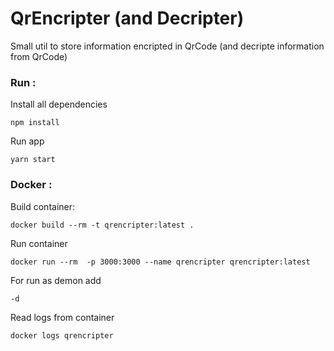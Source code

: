# QrEncripter (and Decripter)

Small util to store information encripted in QrCode (and decripte information from QrCode)

### Run :
Install all dependencies 

    npm install

Run app

    yarn start

### Docker :

Build container:

    docker build --rm -t qrencripter:latest .

Run container

    docker run --rm  -p 3000:3000 --name qrencripter qrencripter:latest

For run as demon add

    -d

Read logs from container

    docker logs qrencripter
